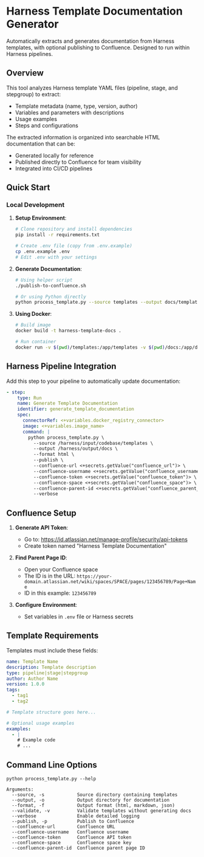 # Harness Template Documentation Generator

Automatically extracts and generates documentation from Harness templates, with optional publishing to Confluence. Designed to run within Harness pipelines.

## Overview

This tool analyzes Harness template YAML files (pipeline, stage, and stepgroup) to extract:
- Template metadata (name, type, version, author)
- Variables and parameters with descriptions
- Usage examples
- Steps and configurations

The extracted information is organized into searchable HTML documentation that can be:
- Generated locally for reference
- Published directly to Confluence for team visibility
- Integrated into CI/CD pipelines

## Quick Start

### Local Development

1. **Setup Environment**:
   ```bash
   # Clone repository and install dependencies
   pip install -r requirements.txt
   
   # Create .env file (copy from .env.example)
   cp .env.example .env
   # Edit .env with your settings
   ```

2. **Generate Documentation**:
   ```bash
   # Using helper script
   ./publish-to-confluence.sh
   
   # Or using Python directly
   python process_template.py --source templates --output docs/templates --format html
   ```

3. **Using Docker**:
   ```bash
   # Build image
   docker build -t harness-template-docs .
   
   # Run container
   docker run -v $(pwd)/templates:/app/templates -v $(pwd)/docs:/app/docs harness-template-docs --verbose
   ```

## Harness Pipeline Integration

Add this step to your pipeline to automatically update documentation:

```yaml
- step:
    type: Run
    name: Generate Template Documentation
    identifier: generate_template_documentation
    spec:
      connectorRef: <+variables.docker_registry_connector>
      image: <+variables.image_name>
      command: |
        python process_template.py \
          --source /harness/input/codebase/templates \
          --output /harness/output/docs \
          --format html \
          --publish \
          --confluence-url <+secrets.getValue("confluence_url")> \
          --confluence-username <+secrets.getValue("confluence_username")> \
          --confluence-token <+secrets.getValue("confluence_token")> \
          --confluence-space <+secrets.getValue("confluence_space")> \
          --confluence-parent-id <+secrets.getValue("confluence_parent_id")> \
          --verbose
```

## Confluence Setup

1. **Generate API Token**:
   - Go to: https://id.atlassian.net/manage-profile/security/api-tokens
   - Create token named "Harness Template Documentation"

2. **Find Parent Page ID**:
   - Open your Confluence space
   - The ID is in the URL: `https://your-domain.atlassian.net/wiki/spaces/SPACE/pages/123456789/Page+Name`
   - ID in this example: `123456789`

3. **Configure Environment**:
   - Set variables in `.env` file or Harness secrets

## Template Requirements

Templates must include these fields:

```yaml
name: Template Name
description: Template description
type: pipeline|stage|stepgroup
author: Author Name
version: 1.0.0
tags:
  - tag1
  - tag2

# Template structure goes here...

# Optional usage examples
examples:
  - |
    # Example code
    # ...
```

## Command Line Options

```
python process_template.py --help

Arguments:
  --source, -s            Source directory containing templates
  --output, -o            Output directory for documentation
  --format, -f            Output format (html, markdown, json)
  --validate, -v          Validate templates without generating docs
  --verbose               Enable detailed logging
  --publish, -p           Publish to Confluence
  --confluence-url        Confluence URL
  --confluence-username   Confluence username
  --confluence-token      Confluence API token
  --confluence-space      Confluence space key
  --confluence-parent-id  Confluence parent page ID
```

